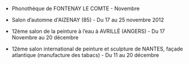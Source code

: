 
* Phonothèque de FONTENAY LE COMTE - Novembre

* Salon d’automne d'AIZENAY (85) - Du 17 au 25 novembre 2012

* 12ème salon de la peinture à l’eau à AVRILLÉ (ANGERS) - Du 17 Novembre au 20 décembre

* 12ème salon international de peinture et sculpture de NANTES, façade atlantique (manufacture des tabacs) - Du 11 au 20 décembre